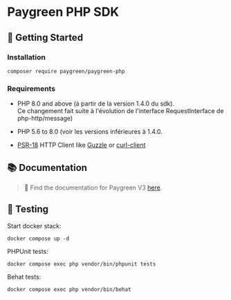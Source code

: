 # Paygreen PHP SDK

## 🚀 Getting Started

### Installation

```shell
composer require paygreen/paygreen-php
```

### Requirements

- PHP 8.0 and above (à partir de la version 1.4.0 du sdk).  
Ce changement fait suite à l'évolution de l'interface RequestInterface de php-http/message)  

- PHP 5.6 to 8.0 (voir les versions inférieures à 1.4.0.
- [PSR-18](https://www.php-fig.org/psr/psr-18/) HTTP Client like [Guzzle](https://github.com/guzzle/guzzle) or [curl-client](https://github.com/php-http/curl-client)

## 📚 Documentation

> 🚀 Find the documentation for Paygreen V3 [here](https://github.com/PayGreen/paygreen-php/tree/master/docs/v3).

## 🚧 Testing

Start docker stack:
```shell
docker compose up -d
```

PHPUnit tests:
```shell
docker compose exec php vendor/bin/phpunit tests
```

Behat tests:

```shell
docker compose exec php vendor/bin/behat
```
